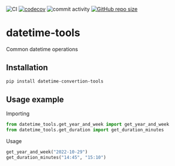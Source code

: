 
![CI](https://github.com/TheNewThinkTank/datetime-tools/actions/workflows/wf.yml/badge.svg)
[![codecov](https://codecov.io/gh/TheNewThinkTank/datetime-tools/branch/main/graph/badge.svg?token=CKAX4A3JQF)](https://codecov.io/gh/TheNewThinkTank/datetime-tools)
![commit activity](https://img.shields.io/github/commit-activity/m/TheNewThinkTank/datetime-tools)
[![GitHub repo size](https://img.shields.io/github/repo-size/TheNewThinkTank/datetime-tools?style=flat&logo=github&logoColor=whitesmoke&label=Repo%20Size)](https://github.com/TheNewThinkTank/datetime-tools/archive/refs/heads/main.zip)

# datetime-tools

Common datetime operations

## Installation

```BASH
pip install datetime-convertion-tools
```

## Usage example

Importing

```Python
from datetime_tools.get_year_and_week import get_year_and_week
from datetime_tools.get_duration import get_duration_minutes
```

Usage

```Python
get_year_and_week("2022-10-29")
get_duration_minutes("14:45", "15:10")
```

<!--
## Create a new release

example:

```BASH
git tag 0.0.1
git push origin --tags
```

release a patch:

```BASH
poetry version patch
```

then `git commit`, `git push` and

```BASH
git tag 0.0.2
git push origin --tags
```
-->
